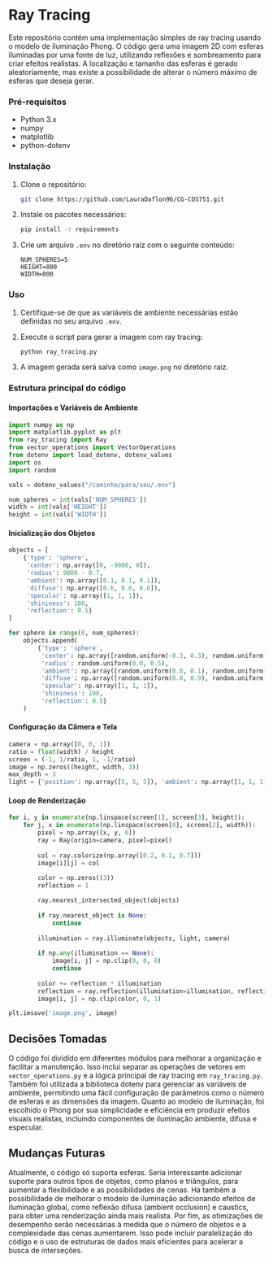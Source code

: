 # Ray Tracing

Este repositório contém uma implementação simples de ray tracing usando o modelo de iluminação Phong. O código gera uma imagem 2D com esferas iluminadas por uma fonte de luz, utilizando reflexões e sombreamento para criar efeitos realistas. A localização e tamanho das esferas é gerado aleatoriamente, mas existe a possibilidade de alterar o número máximo de esferas que deseja gerar.

### Pré-requisitos

- Python 3.x
- numpy
- matplotlib
- python-dotenv

### Instalação

1. Clone o repositório:

    ```bash
    git clone https://github.com/LauraDaflon96/CG-COS751.git
    ```

2. Instale os pacotes necessários:

    ```bash
    pip install -r requirements
    ```

3. Crie um arquivo `.env` no diretório raiz com o seguinte conteúdo:

    ```dotenv
    NUM_SPHERES=5
    HEIGHT=800
    WIDTH=800
    ```

### Uso

1. Certifique-se de que as variáveis de ambiente necessárias estão definidas no seu arquivo `.env`.
2. Execute o script para gerar a imagem com ray tracing:

    ```bash
    python ray_tracing.py
    ```

3. A imagem gerada será salva como `image.png` no diretório raiz.

### Estrutura principal do código


#### Importações e Variáveis de Ambiente

```python
import numpy as np
import matplotlib.pyplot as plt
from ray_tracing import Ray
from vector_operations import VectorOperations
from dotenv import load_dotenv, dotenv_values
import os
import random

vals = dotenv_values("/caminho/para/seu/.env")

num_spheres = int(vals['NUM_SPHERES'])
width = int(vals['HEIGHT'])
height = int(vals['WIDTH'])
```

#### Inicialização dos Objetos

```python
objects = [
    {'type': 'sphere', 
     'center': np.array([0, -9000, 0]), 
     'radius': 9000 - 0.7, 
     'ambient': np.array([0.1, 0.1, 0.1]), 
     'diffuse': np.array([0.6, 0.6, 0.6]), 
     'specular': np.array([1, 1, 1]), 
     'shininess': 100, 
     'reflection': 0.5}
]

for sphere in range(0, num_spheres):
    objects.append(
        {'type': 'sphere', 
         'center': np.array([random.uniform(-0.3, 0.3), random.uniform(-0.5, 1.0), random.uniform(-1, 0.0)]), 
         'radius': random.uniform(0.0, 0.5), 
         'ambient': np.array([random.uniform(0.0, 0.1), random.uniform(0.0, 0.1), random.uniform(0.0, 0.1)]), 
         'diffuse': np.array([random.uniform(0.0, 0.9), random.uniform(0.0, 0.9), random.uniform(0.0, 0.9)]), 
         'specular': np.array([1, 1, 1]), 
         'shininess': 100, 
         'reflection': 0.5}
    )
```

#### Configuração da Câmera e Tela

```python
camera = np.array([0, 0, 1])
ratio = float(width) / height
screen = (-1, 1/ratio, 1, -1/ratio)
image = np.zeros((height, width, 3))
max_depth = 3
light = {'position': np.array([5, 5, 5]), 'ambient': np.array([1, 1, 1]), 'diffuse': np.array([1, 1, 1]), 'specular': np.array([1, 1, 1])}
```

#### Loop de Renderização

```python
for i, y in enumerate(np.linspace(screen[1], screen[3], height)):
    for j, x in enumerate(np.linspace(screen[0], screen[2], width)):
        pixel = np.array([x, y, 0])
        ray = Ray(origin=camera, pixel=pixel)
        
        col = ray.colorize(np.array([0.2, 0.1, 0.7]))
        image[i][j] = col
        
        color = np.zeros((3))
        reflection = 1

        ray.nearest_intersected_object(objects)
        
        if ray.nearest_object is None:
            continue
        
        illumination = ray.illuminate(objects, light, camera)
        
        if np.any(illumination == None):
            image[i, j] = np.clip(0, 0, 0)
            continue
        
        color += reflection * illumination
        reflection = ray.reflection(illumination=illumination, reflection=reflection)
        image[i, j] = np.clip(color, 0, 1)

plt.imsave('image.png', image)
```

## Decisões Tomadas
O código foi dividido em diferentes módulos para melhorar a organização e facilitar a manutenção. Isso inclui separar as operações de vetores em `vector_operations.py` e a lógica principal de ray tracing em `ray_tracing.py`. Também foi utilizada a biblioteca dotenv para gerenciar as variáveis de ambiente, permitindo uma fácil configuração de parâmetros como o número de esferas e as dimensões da imagem. Quanto ao modelo de iluminação, foi escolhido o Phong por sua simplicidade e eficiência em produzir efeitos visuais realistas, incluindo componentes de iluminação ambiente, difusa e especular.


## Mudanças Futuras
Atualmente, o código só suporta esferas. Seria interessante adicionar suporte para outros tipos de objetos, como planos e triângulos, para aumentar a flexibilidade e as possibilidades de cenas. Há também a possibilidade de melhorar o modelo de iluminação adicionando efeitos de iluminação global, como reflexão difusa (ambient occlusion) e caustics, para obter uma renderização ainda mais realista. Por fim, as otimizações de desempenho serão necessárias à medida que o número de objetos e a complexidade das cenas aumentarem. Isso pode incluir paralelização do código e o uso de estruturas de dados mais eficientes para acelerar a busca de interseções.
